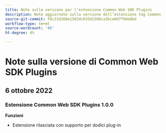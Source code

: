 ```yaml
---
title: Note sulla versione per l’estensione Common Web SDK Plugins
description: Note aggiornate sulla versione dell’estensione tag Common Web SDK Plugins in Adobe Experience Platform.
source-git-commit: f6c22d260e1583dc035d1508ca3bce0d7f9de8bd
workflow-type: tm+mt
source-wordcount: '45'
ht-degree: 4%

---
```


# Note sulla versione di Common Web SDK Plugins

## 6 ottobre 2022

### Estensione Common Web SDK Plugins 1.0.0

**Funzioni**

* Estensione rilasciata con supporto per dodici plug-in
